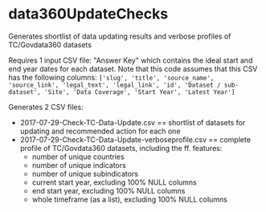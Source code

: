 # data360UpdateChecks

Generates shortlist of data updating results and verbose profiles of TC/Govdata360 datasets

Requires 1 input CSV file: "Answer Key" which contains the ideal start and end year dates for each dataset.
Note that this code assumes that this CSV has the following columns:
    ```['slug', 'title', 'source_name', 'source_link', 'legal_text',
       'legal_link', 'id', 'Dataset / sub-dataset', 'Site', 'Data Coverage',
       'Start Year', 'Latest Year']```

Generates 2 CSV files:
- 2017-07-29-Check-TC-Data-Update.csv == shortlist of datasets for updating and recommended action for each one
- 2017-07-29-Check-TC-Data-Update-verboseprofile.csv == complete profile of TC/Govdata360 datasets, including the ff. features:
  - number of unique countries
  - number of unique indicators
  - number of unique subindicators
  - current start year, excluding 100% NULL columns
  - end start year, excluding 100% NULL columns
  - whole timeframe (as a list), excluding 100% NULL columns

